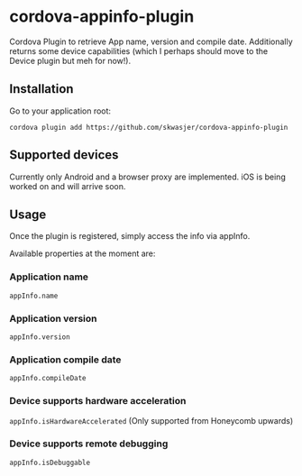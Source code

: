 # cordova-appinfo-plugin
Cordova Plugin to retrieve App name, version and compile date. Additionally returns some device capabilities (which I perhaps should move to the Device plugin but meh for now!).

## Installation ##

Go to your application root:

`cordova plugin add https://github.com/skwasjer/cordova-appinfo-plugin`

## Supported devices ##

Currently only Android and a browser proxy are implemented. iOS is being worked on and will arrive soon.

## Usage ##

Once the plugin is registered, simply access the info via appInfo.

Available properties at the moment are:

### Application name ###
`appInfo.name`

### Application version ###
`appInfo.version`

### Application compile date ###
`appInfo.compileDate`

### Device supports hardware acceleration ###
`appInfo.isHardwareAccelerated`
(Only supported from Honeycomb upwards)

### Device supports remote debugging ###
`appInfo.isDebuggable`